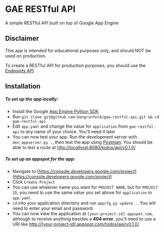 # GAE RESTful API 

A simple RESTful API built on top of Google App Engine

## Disclaimer

This app is intended for educational purposes only, and should NOT be used on production. 

To create a RESTful API for production purposes, you should use the [Endpoints API](https://cloud.google.com/appengine/docs/python/endpoints/create_api).

## Installation

##### To set up the app locally:

* Install the Google [App Engine Python SDK](https://cloud.google.com/appengine/downloads#Google_App_Engine_SDK_for_Python)
* Run `git clone git@github.com:bengrunfeld/gae-restful-api.git && cd gae-restful-api`
* Edit `app.yaml` and change the value for `application` from `gae-restful-api` to any name of your choice. You'll need it later
* You can now test your app. Run the development server with `dev_appserver.py .`, then test the app using [Postman](http://www.getpostman.com/). You should be able to test a route at [http://localhost:8080/todos/api/v0.1.0/](http://localhost:8080/todos/api/v0.1.0/)

##### To set up an appspot for the app:

* Navigate to [https://console.developers.google.com/project](https://console.developers.google.com/project)
* Click `Create Project`
* You can use whatever name you want for `PROJECT NAME`, but for `PROJECT ID`, you need to use the same value you set above for `application` in `app.yaml`.
* `cd` into your application directory and run `appcfg.py update .`. You will need to enter your email and password.
* You can now view the application at `[your-project-id].appspot.com`, although to receive anything besides a **404 error**, you'll need to use a URI like [http://[your-project-id].appspot.com/todos/api/v0.1.0/](http://[your-project-id].appspot.com/todos/api/v0.1.0/)
